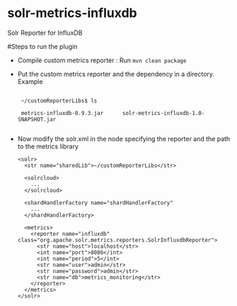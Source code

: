 # solr-metrics-influxdb
Solr Reporter for InfluxDB

#Steps to run the plugin
-  Compile custom metrics reporter : Run `mvn clean package`
-  Put the custom metrics reporter and the dependency in a directory. Example
    <pre><code>
    ~/customReporterLibs$ ls
    
    metrics-influxdb-0.9.3.jar		solr-metrics-influxdb-1.0-SNAPSHOT.jar
    </code></pre>
- Now modify the solr.xml in the node specifying the reporter and the path to the metrics library

      <solr>
        <str name="sharedLib">~/customReporterLibs</str>
    
        <solrcloud>
          ...
        </solrcloud>
    
        <shardHandlerFactory name="shardHandlerFactory"
          ...
        </shardHandlerFactory>
    
        <metrics>
          <reporter name="influxdb" class="org.apache.solr.metrics.reporters.SolrInfluxdbReporter">
            <str name="host">localhost</str>
            <int name="port">8086</int>
            <int name="period">5</int>
            <str name="user">admin</str>
            <str name="password">admin</str>
            <str name="db">metrics_monitoring</str>
          </reporter>
        </metrics>
      </solr>